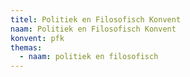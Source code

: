 ```yaml
---
titel: Politiek en Filosofisch Konvent
naam: Politiek en Filosofisch Konvent
konvent: pfk
themas:
  - naam: politiek en filosofisch
---
```

